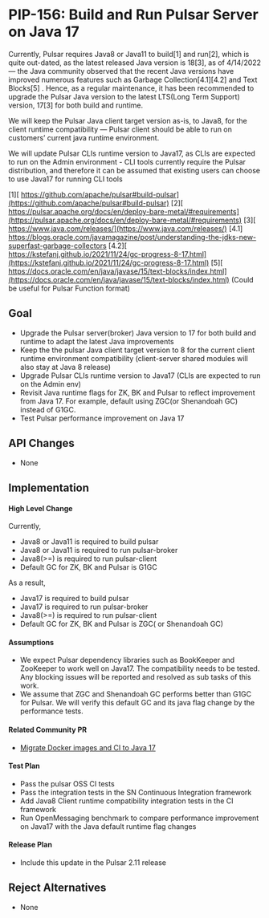 # PIP-156: Build and Run Pulsar Server on Java 17

Currently, Pulsar requires Java8 or Java11 to build[1] and run[2], which is quite out-dated, as the latest released Java version is 18[3], as of 4/14/2022 — the Java community observed that the recent Java versions have improved numerous features such as Garbage Collection[4.1][4.2] and Text Blocks[5] . Hence, as a regular maintenance, it has been recommended to upgrade the Pulsar Java version to the latest LTS(Long Term Support) version, 17[3] for both build and runtime.

We will keep the Pulsar Java client target version as-is, to Java8, for the client runtime compatibility — Pulsar client should be able to run on customers’ current java runtime environment. 

We will update Pulsar CLIs runtime version to Java17, as CLIs are expected to run on the Admin environment - CLI tools currently require the Pulsar distribution, and therefore it can be assumed that existing users can choose to use Java17 for running CLI tools

[1][ https://github.com/apache/pulsar#build-pulsar](https://github.com/apache/pulsar#build-pulsar)
[2][ https://pulsar.apache.org/docs/en/deploy-bare-metal/#requirements](https://pulsar.apache.org/docs/en/deploy-bare-metal/#requirements)
[3][ https://www.java.com/releases/](https://www.java.com/releases/)
[4.1] https://blogs.oracle.com/javamagazine/post/understanding-the-jdks-new-superfast-garbage-collectors
[4.2][ https://kstefanj.github.io/2021/11/24/gc-progress-8-17.html](https://kstefanj.github.io/2021/11/24/gc-progress-8-17.html)
[5][ https://docs.oracle.com/en/java/javase/15/text-blocks/index.html](https://docs.oracle.com/en/java/javase/15/text-blocks/index.html) (Could be useful for Pulsar Function format)

## Goal

- Upgrade the Pulsar server(broker) Java version to 17 for both build and runtime to adapt the latest Java improvements
- Keep the the pulsar Java client target version to 8 for the current client runtime environment compatibility (client-server shared modules will also stay at Java 8 release) 
- Upgrade Pulsar CLIs runtime version to Java17 (CLIs are expected to run on the Admin env)
- Revisit Java runtime flags for ZK, BK and Pulsar to reflect improvement from Java 17. For example, default using ZGC(or Shenandoah GC) instead of G1GC.
- Test Pulsar performance improvement on Java 17


## API Changes

- None

## Implementation

#### High Level Change 
Currently,
- Java8 or Java11 is required to build pulsar
- Java8 or Java11 is required to run pulsar-broker
- Java8(>=) is required to run pulsar-client
- Default GC for ZK, BK and Pulsar is G1GC

As a result,
- Java17 is required to build pulsar
- Java17 is required to run pulsar-broker
- Java8(>=) is required to run pulsar-client
- Default GC for ZK, BK and Pulsar is ZGC( or Shenandoah GC)

#### Assumptions
- We expect Pulsar dependency libraries such as BookKeeper and ZooKeeper to work well on Java17. The compatibility needs to be tested. Any blocking issues will be reported and resolved as sub tasks of this work.
- We assume that ZGC and Shenandoah GC performs better than G1GC for Pulsar. We will verify this default GC and its java flag change by the performance tests.

#### Related Community PR
- [Migrate Docker images and CI to Java 17](https://github.com/apache/pulsar/pull/14355)

#### Test Plan
- Pass the pulsar OSS CI tests
- Pass the integration tests in the SN Continuous Integration framework
- Add Java8 Client runtime compatibility integration tests in the CI framework
- Run OpenMessaging benchmark to compare performance improvement on Java17 with the Java default runtime flag changes

#### Release Plan
- Include this update in the Pulsar 2.11 release


## Reject Alternatives
- None

